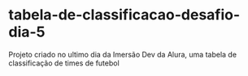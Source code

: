 # tabela-de-classificacao-desafio-dia-5
 Projeto criado no ultimo dia da Imersão Dev da Alura, uma tabela de classificação de times de futebol
